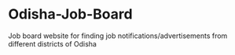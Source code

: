 # Odisha-Job-Board
Job board website for finding job notifications/advertisements from different districts of Odisha
